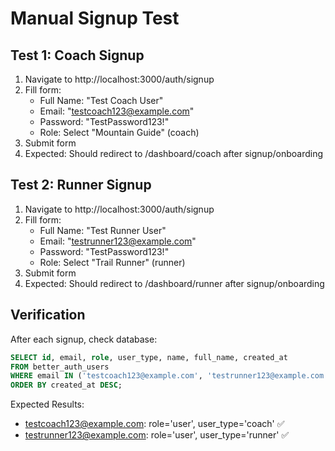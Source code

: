 # Manual Signup Test

## Test 1: Coach Signup

1. Navigate to http://localhost:3000/auth/signup
2. Fill form:
   - Full Name: "Test Coach User"
   - Email: "testcoach123@example.com"
   - Password: "TestPassword123!"
   - Role: Select "Mountain Guide" (coach)
3. Submit form
4. Expected: Should redirect to /dashboard/coach after signup/onboarding

## Test 2: Runner Signup

1. Navigate to http://localhost:3000/auth/signup
2. Fill form:
   - Full Name: "Test Runner User"
   - Email: "testrunner123@example.com"
   - Password: "TestPassword123!"
   - Role: Select "Trail Runner" (runner)
3. Submit form
4. Expected: Should redirect to /dashboard/runner after signup/onboarding

## Verification

After each signup, check database:

```sql
SELECT id, email, role, user_type, name, full_name, created_at
FROM better_auth_users
WHERE email IN ('testcoach123@example.com', 'testrunner123@example.com')
ORDER BY created_at DESC;
```

Expected Results:

- testcoach123@example.com: role='user', user_type='coach' ✅
- testrunner123@example.com: role='user', user_type='runner' ✅
